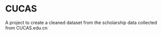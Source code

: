 # CUCAS
A project to create a cleaned dataset from the scholarship data collected from CUCAS.edu.cn
